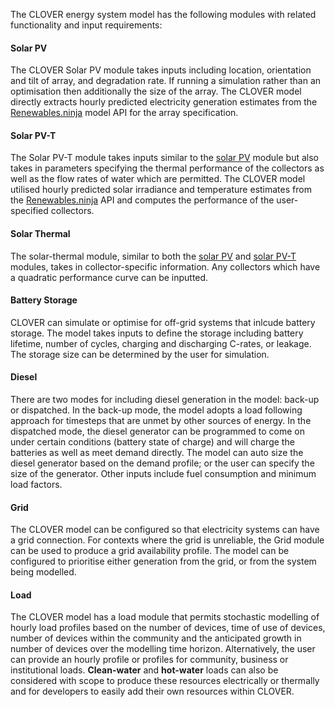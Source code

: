 The CLOVER energy system model has the following modules with related functionality and input requirements:

#### Solar PV
The CLOVER Solar PV module takes inputs including location, orientation and tilt of array, and degradation rate. If running a simulation rather than an optimisation then additionally the size of the array. The CLOVER model directly extracts hourly predicted electricity generation estimates from the [Renewables.ninja](Renewables.ninja) model API for the array specification. 

#### Solar PV-T
The Solar PV-T module takes inputs similar to the [solar PV](#solar-pv) module but also takes in parameters specifying the thermal performance of the collectors as well as the flow rates of water which are permitted. The CLOVER model utilised hourly predicted solar irradiance and temperature estimates from the [Renewables.ninja](Renewables.ninja) API and computes the performance of the user-specified collectors.

#### Solar Thermal
The solar-thermal module, similar to both the [solar PV](#solar-pv) and [solar PV-T](#solar-pv-t) modules, takes in collector-specific information. Any collectors which have a quadratic performance curve can be inputted.

#### Battery Storage
CLOVER can simulate or optimise for off-grid systems that inlcude battery storage. The model takes inputs to define the storage including battery lifetime, number of cycles, charging and discharging C-rates, or leakage. The storage size can be determined by the user for simulation.

#### Diesel
There are two modes for including diesel generation in the model: back-up or dispatched. In the back-up mode, the model adopts a load following approach for timesteps that are unmet by other sources of energy. In the dispatched mode, the diesel generator can be programmed to come on under certain conditions (battery state of charge) and will charge the batteries as well as meet demand directly. The model can auto size the diesel generator based on the demand profile; or the user can specify the size of the generator. Other inputs include fuel consumption and minimum load factors.

#### Grid
The CLOVER model can be configured so that electricity systems can have a grid connection. For contexts where the grid is unreliable, the Grid module can be used to produce a grid availability profile. The model can be configured to prioritise either generation from the grid, or from the system being modelled. 

#### Load
The CLOVER model has a load module that permits stochastic modelling of hourly load profiles based on the number of devices, time of use of devices, number of devices within the community and the anticipated growth in number of devices over the modelling time horizon. Alternatively, the user can provide an hourly profile or profiles for community, business or institutional loads. **Clean-water** and **hot-water** loads can also be considered with scope to produce these resources electrically or thermally and for developers to easily add their own resources within CLOVER.
